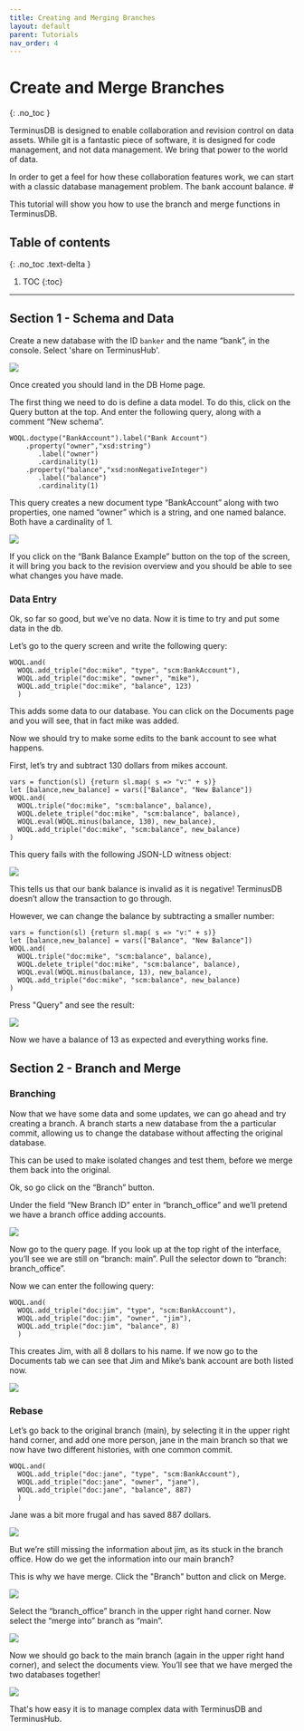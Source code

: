 ```yaml
---
title: Creating and Merging Branches
layout: default
parent: Tutorials
nav_order: 4
---
```

# Create and Merge Branches

{: .no_toc }

TerminusDB is designed to enable collaboration and revision control on data assets. While git is a fantastic piece of software, it is designed for code management, and not data management. We bring that power to the world of data.

In order to get a feel for how these collaboration features work, we can start with a classic database management problem. The bank account balance. #

This tutorial will show you how to use the branch and merge functions in TerminusDB.

## Table of contents

{: .no_toc .text-delta }

1. TOC
   {:toc}

- - -

## Section 1 - Schema and Data

Create a new database with the ID `banker` and the name “bank”, in the console. Select 'share on TerminusHub'. 

![](/docs/assets/uploads/bank-create.jpg)

Once created you should land in the DB Home page.

The first thing we need to do is define a data model. To do this, click on the Query button at the top. And enter the following query, along with a comment “New schema”.

```
WOQL.doctype("BankAccount").label("Bank Account")
    .property("owner","xsd:string")
       .label("owner")
       .cardinality(1)
    .property("balance","xsd:nonNegativeInteger")
       .label("balance")
       .cardinality(1)
```

This query creates a new document type “BankAccount” along with two properties, one named “owner” which is a string, and one named balance. Both have a cardinality of 1.

![](/docs/assets/uploads/new-schema.jpg)

If you click on the “Bank Balance Example” button on the top of the screen, it will bring you back to the revision overview and you should be able to see what changes you have made.

### Data Entry

Ok, so far so good, but we’ve no data. Now it is time to try and put some data in the db.

Let’s go to the query screen and write the following query:

```
WOQL.and(
  WOQL.add_triple("doc:mike", "type", "scm:BankAccount"),
  WOQL.add_triple("doc:mike", "owner", "mike"),
  WOQL.add_triple("doc:mike", "balance", 123)
  )
```

This adds some data to our database. You can click on the Documents page and you will see, that in fact mike was added.

Now we should try to make some edits to the bank account to see what happens.

First, let’s try and subtract 130 dollars from mikes account.

```
vars = function(sl) {return sl.map( s => "v:" + s)}
let [balance,new_balance] = vars(["Balance", "New Balance"])
WOQL.and(
  WOQL.triple("doc:mike", "scm:balance", balance),
  WOQL.delete_triple("doc:mike", "scm:balance", balance),
  WOQL.eval(WOQL.minus(balance, 130), new_balance),
  WOQL.add_triple("doc:mike", "scm:balance", new_balance)
)
```

This query fails with the following JSON-LD witness object:

![](/docs/assets/uploads/query-fail.jpg)

This tells us that our bank balance is invalid as it is negative! TerminusDB doesn’t allow the transaction to go through.

However, we can change the balance by subtracting a smaller number:

```
vars = function(sl) {return sl.map( s => "v:" + s)}
let [balance,new_balance] = vars(["Balance", "New Balance"])
WOQL.and(
  WOQL.triple("doc:mike", "scm:balance", balance),
  WOQL.delete_triple("doc:mike", "scm:balance", balance),
  WOQL.eval(WOQL.minus(balance, 13), new_balance),
  WOQL.add_triple("doc:mike", "scm:balance", new_balance)
)
```

Press "Query" and see the result:

![](/docs/assets/uploads/result.jpg)

Now we have a balance of 13 as expected and everything works fine.

## Section 2 - Branch and Merge

### Branching

Now that we have some data and some updates, we can go ahead and try creating a branch. A branch starts a new database from the a particular commit, allowing us to change the database without affecting the original database.

This can be used to make isolated changes and test them, before we merge them back into the original.

Ok, so go click on the “Branch” button.

Under the field “New Branch ID" enter in “branch_office” and we’ll pretend we have a branch office adding accounts.

![](/docs/assets/uploads/create-branches-2.jpg)

Now go to the query page. If you look up at the top right of the interface, you’ll see we are still on “branch: main”. Pull the selector down to “branch: branch_office”.

Now we can enter the following query:

```
WOQL.and(
  WOQL.add_triple("doc:jim", "type", "scm:BankAccount"),
  WOQL.add_triple("doc:jim", "owner", "jim"),
  WOQL.add_triple("doc:jim", "balance", 8)
  )
```

This creates Jim, with all 8 dollars to his name. If we now go to the Documents tab we can see that Jim and Mike’s bank account are both listed now.

![](/docs/assets/uploads/branch-office.jpg)

### Rebase

Let’s go back to the original branch (main), by selecting it in the upper right hand corner, and add one more person, jane in the main branch so that we now have two different histories, with one common commit.

```
WOQL.and(
  WOQL.add_triple("doc:jane", "type", "scm:BankAccount"),
  WOQL.add_triple("doc:jane", "owner", "jane"),
  WOQL.add_triple("doc:jane", "balance", 887)
  )
```

Jane was a bit more frugal and has saved 887 dollars.

![](/docs/assets/uploads/main-branch.jpg)

But we’re still missing the information about jim, as its stuck in the branch office. How do we get the information into our main branch?

This is why we have merge. Click the "Branch" button and click on Merge. 

![](/docs/assets/uploads/create-branches.jpg)

Select the “branch_office” branch in the upper right hand corner. Now select the “merge into” branch as “main”. 

![](/docs/assets/uploads/merge-screen.jpg)

Now we should go back to the main branch (again in the upper right hand corner), and select the documents view. You’ll see that we have merged the two databases together!

![](/docs/assets/uploads/post-merge.jpg)

That's how easy it is to manage complex data with TerminusDB and TerminusHub.